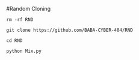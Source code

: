 #Random Cloning 


`rm -rf RND`

`git clone https://github.com/BABA-CYBER-404/RND`

`cd RND`

`python Mix.py`
